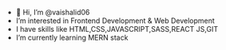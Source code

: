 - 👋 Hi, I’m @vaishalid06
- I’m interested in Frontend Development & Web Development
- I have skills like HTML,CSS,JAVASCRIPT,SASS,REACT JS,GIT
- I’m currently learning MERN stack


<!---
vaishalid06/vaishalid06 is a ✨ special ✨ repository because its `README.md` (this file) appears on your GitHub profile.
You can click the Preview link to take a look at your changes.
--->
